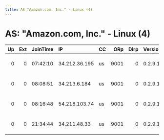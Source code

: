 ```yaml
---
title: AS "Amazon.com, Inc." - Linux (4)
---
```


# AS: "Amazon.com, Inc." - Linux (4)

|   Up |   Ext | JoinTime   | IP            | CC   |   ORp |   Dirp | Version   | Contact               | Nickname            |   eFamMembers |
|-----:|------:|:-----------|:--------------|:-----|------:|-------:|:----------|:----------------------|:--------------------|--------------:|
|    0 |     0 | 07:42:10   | 34.212.36.195 | us   |  9001 |      0 | 0.2.9.11  | root at example dot o | citest15740dbnUq3Hw |             1 |
|    0 |     0 | 08:08:51   | 34.213.6.184  | us   |  9001 |      0 | 0.2.9.11  | root at example dot o | citest15750KuCT2HTA |             1 |
|    0 |     0 | 08:16:48   | 54.218.103.74 | us   |  9001 |      0 | 0.2.9.11  | root at example dot o | citest15751xSFmLCQV |             1 |
|    0 |     0 | 21:34:44   | 34.211.48.33  | us   |  9001 |      0 | 0.2.9.11  | root at example dot o | citest15786hrt5XUPE |             1 |
